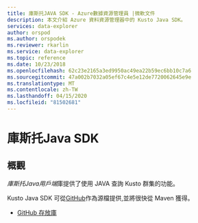 ```yaml
---
title: 庫斯托JAVA SDK - Azure數據資源管理員 |微軟文件
description: 本文介紹 Azure 資料資源管理器中的 Kusto Java SDK。
services: data-explorer
author: orspod
ms.author: orspodek
ms.reviewer: rkarlin
ms.service: data-explorer
ms.topic: reference
ms.date: 10/23/2018
ms.openlocfilehash: 62c23e2165a3ed9950ac49ea22b59ec6bb10c7a6
ms.sourcegitcommit: 47a002b7032a05ef67c4e5e12de7720062645e9e
ms.translationtype: MT
ms.contentlocale: zh-TW
ms.lasthandoff: 04/15/2020
ms.locfileid: "81502681"
---
```

# <a name="kusto-java-sdk"></a>庫斯托Java SDK

## <a name="overview"></a>概觀

*庫斯托Java用戶端*庫提供了使用 JAVA 查詢 Kusto 群集的功能。

Kusto Java SDK 可從[GitHub](https://github.com)作為源檔提供,並將很快從 Maven 獲得。

* [GitHub 存放庫](https://github.com/Azure/azure-kusto-java)